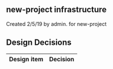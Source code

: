 ## new-project infrastructure

Created 2/5/19 by admin. for new-project


## Design Decisions
| Design item                | Decision|
| :----------------------------------- | :--------------------------------------------------------------------------------|

